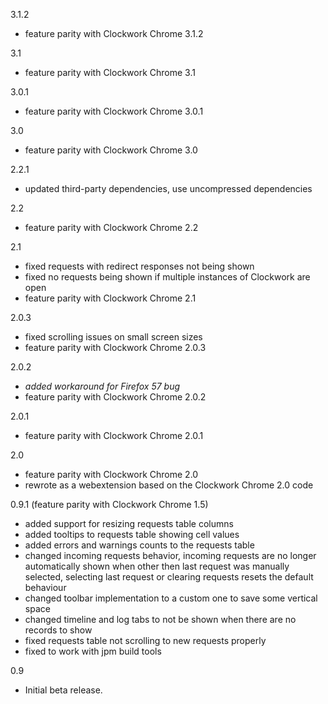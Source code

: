 3.1.2
- feature parity with Clockwork Chrome 3.1.2

3.1
- feature parity with Clockwork Chrome 3.1

3.0.1
- feature parity with Clockwork Chrome 3.0.1

3.0
- feature parity with Clockwork Chrome 3.0

2.2.1
- updated third-party dependencies, use uncompressed dependencies

2.2
- feature parity with Clockwork Chrome 2.2

2.1
- fixed requests with redirect responses not being shown
- fixed no requests being shown if multiple instances of Clockwork are open
- feature parity with Clockwork Chrome 2.1

2.0.3
- fixed scrolling issues on small screen sizes
- feature parity with Clockwork Chrome 2.0.3

2.0.2
- *added workaround for Firefox 57 bug*
- feature parity with Clockwork Chrome 2.0.2

2.0.1
- feature parity with Clockwork Chrome 2.0.1

2.0
- feature parity with Clockwork Chrome 2.0
- rewrote as a webextension based on the Clockwork Chrome 2.0 code

0.9.1
(feature parity with Clockwork Chrome 1.5)
- added support for resizing requests table columns
- added tooltips to requests table showing cell values
- added errors and warnings counts to the requests table
- changed incoming requests behavior, incoming requests are no longer automatically shown when other then last request was manually selected, selecting last request or clearing requests resets the default behaviour
- changed toolbar implementation to a custom one to save some vertical space
- changed timeline and log tabs to not be shown when there are no records to show
- fixed requests table not scrolling to new requests properly
- fixed to work with jpm build tools

0.9
- Initial beta release.
